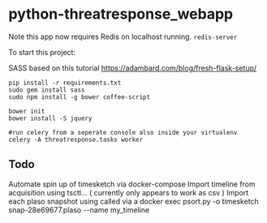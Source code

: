 # python-threatresponse_webapp



Note this app now requires Redis on localhost running.
`redis-server`

To start this project:

SASS based on this tutorial https://adambard.com/blog/fresh-flask-setup/

```
pip install -r requirements.txt
sudo gem install sass
sudo npm install -g bower coffee-script
```

```
bower init
bower install -S jquery

```

```
#run celery from a seperate console also inside your virtualenv
celery -A threatresponse.tasks worker
```


## Todo

Automate spin up of timesketch via docker-compose
Import timeline from acquisition using tsctl... ( currently only appears to work as csv )
Import each plaso snapshot using called via a docker exec
psort.py -o timesketch snap-28e69677.plaso --name my_timeline
